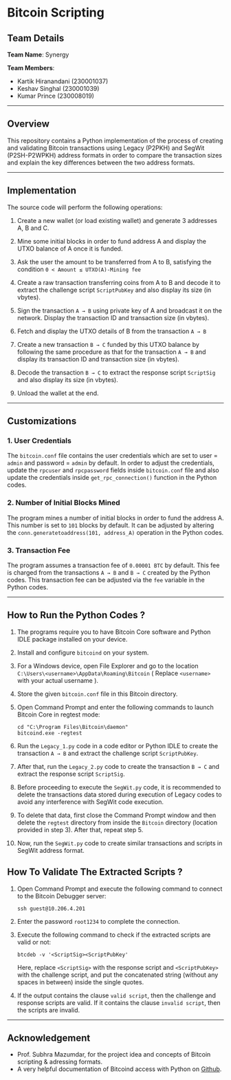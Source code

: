 


# Bitcoin Scripting
## Team Details

**Team Name**: Synergy

**Team Members**:
- Kartik Hiranandani (230001037)
- Keshav Singhal (230001039)
- Kumar Prince (230008019)

---
## Overview
This repository contains a Python implementation of  the process of creating and validating Bitcoin transactions using Legacy (P2PKH) and SegWit (P2SH-P2WPKH) address formats in order to compare the transaction sizes and explain the key differences between the two address formats.
  

---
## Implementation 

The source code will perform the following operations:
1. Create a new wallet (or load existing wallet) and generate 3 addresses A, B and C.
3. Mine some initial blocks in order to fund address A and display the UTXO balance of A once it is funded.
5. Ask the user the amount to be transferred from A to B, satisfying the condition   `0 < Amount ≤ UTXO(A)-Mining fee  `

4. Create a raw transaction transferring coins from A to B and decode it to extract the challenge script  `ScriptPubKey` and also display its size (in vbytes).
5. Sign the transaction `A → B` using private key of A and broadcast it on the network. 	Display the transaction ID and transaction size (in vbytes).
6. Fetch and display the UTXO details of B from the transaction `A → B`
7. Create a new transaction `B → C` funded by this UTXO balance by following the same procedure as that for the transaction `A → B` and display its transaction ID and transaction size (in vbytes).
8. Decode the transaction `B → C` to extract the response script `ScriptSig` and also display its size (in vbytes).
9. Unload the wallet at the end.

---
## Customizations
### 1. User Credentials
The `bitcoin.conf` file contains the user credentials which are set to user = `admin` and password = `admin` by default. In order to adjust the credentials, update the `rpcuser` and `rpcpassword` fields inside `bitcoin.conf` file and also update the credentials inside `get_rpc_connection()` function in the Python codes.  

### 2. Number of Initial Blocks Mined
The program mines a number of initial blocks in order to fund the address A. This number is set to `101` blocks by default. It can be adjusted by altering the         `conn.generatetoaddress(101, address_A)` operation in the Python codes.

### 3. Transaction Fee 
The program assumes a transaction fee of `0.00001 BTC` by default. This fee is charged from the transactions `A → B` and `B → C` created by the Python codes. This transaction fee can be adjusted via the `fee` variable in the Python codes.

---
## How to Run the Python Codes ?
1. The programs require you to have Bitcoin Core software and Python IDLE package installed on your device.
2. Install and configure `bitcoind` on your system.
3. For a Windows device, open File Explorer and go to the location `C:\Users\<username>\AppData\Roaming\Bitcoin` ( Replace `<username>` with your actual username ).
4. Store the given `bitcoin.conf` file in this Bitcoin directory.
5. Open Command Prompt and enter the following commands to launch Bitcoin Core in regtest mode:
   
	```
	cd "C:\Program Files\Bitcoin\daemon"
	bitcoind.exe -regtest
	```
7. Run the `Legacy_1.py` code in a code editor or Python IDLE to create the transaction `A → B` and extract the challenge script `ScriptPubKey`.
8. After that, run the `Legacy_2.py` code to create the transaction `B → C` and extract the response script `ScriptSig`.
9. Before proceeding to execute the `SegWit.py` code, it is recommended to delete the transactions data stored during execution of Legacy codes to avoid any interference with SegWit code execution.
10. To delete that data, first close the Command Prompt window and then delete the `regtest` directory from inside the `Bitcoin` directory (location provided in step 3). After that, repeat step 5.
11. Now, run the `SegWit.py` code to create similar transactions and scripts in SegWit address format.

## How To Validate The Extracted Scripts ?
1. Open  Command Prompt and execute the following command to connect to the Bitcoin Debugger server:
   
	```
	ssh guest@10.206.4.201
	```
3. Enter the password `root1234` to complete the connection.
4. Execute the following command to check if the extracted scripts are valid or not:
   
	```
	btcdeb -v '<ScriptSig><ScriptPubKey'
	```
	Here, replace `<ScriptSig>` with the response script and `<ScriptPubKey>` with the challenge script, and put the concatenated string (without any spaces in between) inside the single quotes.
6. If the output contains the clause `valid script`, then the challenge and response scripts are valid. If it contains the clause `invalid script`, then the scripts are invalid.
	


---
## Acknowledgement  
- Prof. Subhra Mazumdar, for the project idea and concepts of Bitcoin scripting & adressing formats.  
- A very helpful documentation of Bitcoind access with Python on [Github](https://github.com/BlockchainCommons/Learning-Bitcoin-from-the-Command-Line/blob/master/18_4_Accessing_Bitcoind_with_Python.md).  
